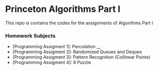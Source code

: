 # Princeton Algorithms Part I

This repo is contains the codes for the assignments of Algorithms Part I

### Homework Subjects

* [Programming Assigment 1]: Percolation __
* [Programming Assigment 2]: Randomized Queues and Deques
* [Programming Assigment 3]: Pattern Recognition (Collinear Points)
* [Programming Assigment 4]: 8 Puzzle
